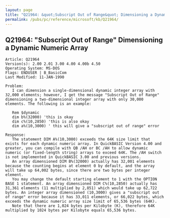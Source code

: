 ```yaml
---
layout: page
title: "Q21964: &quot;Subscript Out of Range&quot; Dimensioning a Dynamic Numeric Array"
permalink: /pubs/pc/reference/microsoft/kb/Q21964/
---
```


## Q21964: &quot;Subscript Out of Range&quot; Dimensioning a Dynamic Numeric Array

	Article: Q21964
	Version(s): 2.00 2.01 3.00 4.00 4.00b 4.50
	Operating System: MS-DOS
	Flags: ENDUSER | B_BasicCom
	Last Modified: 11-JAN-1990
	
	Problem:
	   I can dimension a single-dimensional dynamic integer array with
	32,000 elements; however, I get the message "Subscript Out of Range"
	dimensioning a two-dimensional integer array with only 30,000
	elements. The following is an example:
	
	   Rem $dynamic
	   dim b%(32000) 'this is okay
	   dim c%(10,2850) 'this is also okay
	   dim a%(10,3000) ' this will give a "subscript out of range" error
	
	Response:
	   The statement DIM A%(10,3000) exceeds the 64K size limit that
	exists for each dynamic numeric array. In QuickBASIC Version 4.00 and
	greater, you can compile with QB /AH or BC /AH to allow dynamic
	numeric (or fixed-length string) arrays to exceed 64K. The /AH switch
	is not implemented in QuickBASIC 3.00 and previous versions.
	   An array dimensioned DIM B%(32000) actually has 32,001 elements
	because the counting begins at element 0 by default, and the array
	will take up 64,002 bytes, since there are two bytes per integer
	element.
	   You may change the default starting element to 1 with the OPTION
	BASE 1 statement. An array dimensioned DIM C%(10,2850) actually has
	31,361 elements (11 multiplied by 2,851) which would take up 62,722
	bytes. An integer array dimensioned (10,3000) gives a "subscript out
	of range" error because it has 33,011 elements, or 66,022 bytes, which
	exceeds the dynamic numeric array size limit of 65,536 bytes (64K).
	   Note that there are 1,024 bytes per Kilobyte (K), therefore 64K
	multiplied by 1024 bytes per Kilobyte equals 65,536 bytes.
